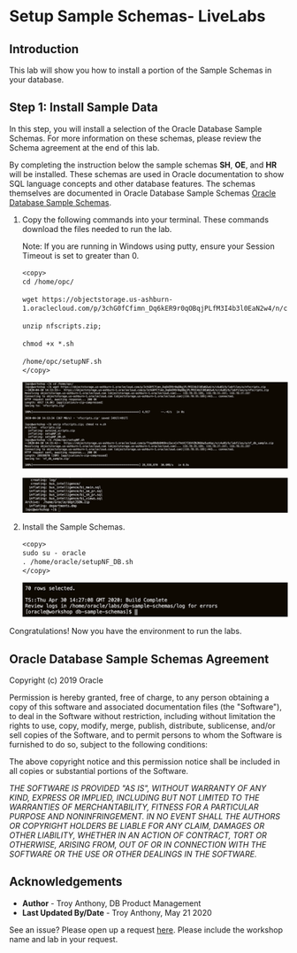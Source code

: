 # Setup Sample Schemas- LiveLabs #

## Introduction
This lab will show you how to install a portion of the Sample Schemas in your database.

## Step 1: Install Sample Data

In this step, you will install a selection of the Oracle Database Sample Schemas.  For more information on these schemas, please review the Schema agreement at the end of this lab.

By completing the instruction below the sample schemas **SH**, **OE**, and **HR** will be installed. These schemas are used in Oracle documentation to show SQL language concepts and other database features. The schemas themselves are documented in Oracle Database Sample Schemas [Oracle Database Sample Schemas](https://www.oracle.com/pls/topic/lookup?ctx=dblatest&id=COMSC).

1.  Copy the following commands into your terminal. These commands download the files needed to run the lab.

    Note: If you are running in Windows using putty, ensure your Session Timeout is set to greater than 0.

    ````
    <copy>
    cd /home/opc/

    wget https://objectstorage.us-ashburn-1.oraclecloud.com/p/3chG0fCfimn_Dq6kER9r0qOBqjPLfM3I4b3l0EaN2w4/n/c4u03/b/labfiles/o/nfscripts.zip

    unzip nfscripts.zip;

    chmod +x *.sh

    /home/opc/setupNF.sh
    </copy>
    ````

    ![](./images/step1.1-setupscript1.png " " )

    ![](./images/step1.1-setupscript2.png " " )

2.  Install the Sample Schemas.

    ````
    <copy>
    sudo su - oracle
    . /home/oracle/setupNF_DB.sh
    </copy>
    ````

    ![](./images/step1.2-setupcomplete.png " " )

Congratulations! Now you have the environment to run the labs.

## Oracle Database Sample Schemas Agreement

Copyright (c) 2019 Oracle

Permission is hereby granted, free of charge, to any person obtaining a copy of this software and associated documentation files (the "Software"), to deal in the Software without restriction, including without limitation the rights to use, copy, modify, merge, publish, distribute, sublicense, and/or sell copies of the Software, and to permit persons to whom the Software is furnished to do so, subject to the following conditions:

The above copyright notice and this permission notice shall be included in all copies or substantial portions of the Software.

*THE SOFTWARE IS PROVIDED "AS IS", WITHOUT WARRANTY OF ANY KIND, EXPRESS OR IMPLIED, INCLUDING BUT NOT LIMITED TO THE WARRANTIES OF MERCHANTABILITY, FITNESS FOR A PARTICULAR PURPOSE AND NONINFRINGEMENT. IN NO EVENT SHALL THE AUTHORS OR COPYRIGHT HOLDERS BE LIABLE FOR ANY CLAIM, DAMAGES OR OTHER LIABILITY, WHETHER IN AN ACTION OF CONTRACT, TORT OR OTHERWISE, ARISING FROM, OUT OF OR IN CONNECTION WITH THE SOFTWARE OR THE USE OR OTHER DEALINGS IN THE SOFTWARE.*

## Acknowledgements

- **Author** - Troy Anthony, DB Product Management
- **Last Updated By/Date** - Troy Anthony, May 21 2020

See an issue?  Please open up a request [here](https://github.com/oracle/learning-library/issues).   Please include the workshop name and lab in your request.
